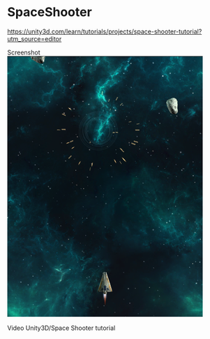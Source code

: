 # SpaceShooter

https://unity3d.com/learn/tutorials/projects/space-shooter-tutorial?utm_source=editor

Screenshot
![](screenshot.png)


Video
Unity3D/Space Shooter tutorial